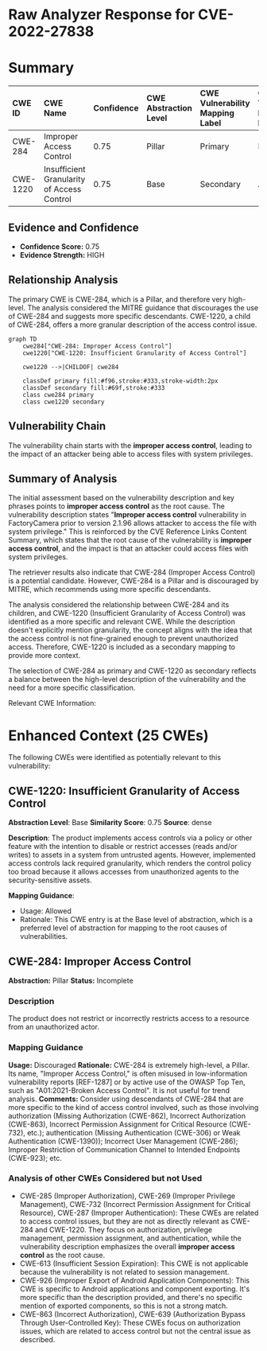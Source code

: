 # Raw Analyzer Response for CVE-2022-27838

# Summary
| CWE ID    | CWE Name                       | Confidence | CWE Abstraction Level | CWE Vulnerability Mapping Label | CWE-Vulnerability Mapping Notes |
| :-------- | :----------------------------- | :--------- | :-------------------- | :------------------------------ | :------------------------------ |
| CWE-284   | Improper Access Control        | 0.75       | Pillar                | Primary                         | Discouraged                    |
| CWE-1220 | Insufficient Granularity of Access Control | 0.75       | Base                | Secondary                       | Allowed                    |

## Evidence and Confidence

*   **Confidence Score:** 0.75
*   **Evidence Strength:** HIGH

## Relationship Analysis
The primary CWE is CWE-284, which is a Pillar, and therefore very high-level. The analysis considered the MITRE guidance that discourages the use of CWE-284 and suggests more specific descendants. CWE-1220, a child of CWE-284, offers a more granular description of the access control issue.

```mermaid
graph TD
    cwe284["CWE-284: Improper Access Control"]
    cwe1220["CWE-1220: Insufficient Granularity of Access Control"]
    
    cwe1220 -->|CHILDOF| cwe284
    
    classDef primary fill:#f96,stroke:#333,stroke-width:2px
    classDef secondary fill:#69f,stroke:#333
    class cwe284 primary
    class cwe1220 secondary
```

## Vulnerability Chain
The vulnerability chain starts with the **improper access control**, leading to the impact of an attacker being able to access files with system privileges.

## Summary of Analysis
The initial assessment based on the vulnerability description and key phrases points to **improper access control** as the root cause. The vulnerability description states "**Improper access control** vulnerability in FactoryCamera prior to version 2.1.96 allows attacker to access the file with system privilege." This is reinforced by the CVE Reference Links Content Summary, which states that the root cause of the vulnerability is **improper access control**, and the impact is that an attacker could access files with system privileges.

The retriever results also indicate that CWE-284 (Improper Access Control) is a potential candidate. However, CWE-284 is a Pillar and is discouraged by MITRE, which recommends using more specific descendants.

The analysis considered the relationship between CWE-284 and its children, and CWE-1220 (Insufficient Granularity of Access Control) was identified as a more specific and relevant CWE. While the description doesn't explicitly mention granularity, the concept aligns with the idea that the access control is not fine-grained enough to prevent unauthorized access. Therefore, CWE-1220 is included as a secondary mapping to provide more context.

The selection of CWE-284 as primary and CWE-1220 as secondary reflects a balance between the high-level description of the vulnerability and the need for a more specific classification.

Relevant CWE Information:

# Enhanced Context (25 CWEs)
The following CWEs were identified as potentially relevant to this vulnerability:

## CWE-1220: Insufficient Granularity of Access Control
**Abstraction Level**: Base
**Similarity Score**: 0.75
**Source**: dense

**Description**:
The product implements access controls via a policy or other feature with the intention to disable or restrict accesses (reads and/or writes) to assets in a system from untrusted agents. However, implemented access controls lack required granularity, which renders the control policy too broad because it allows accesses from unauthorized agents to the security-sensitive assets.

**Mapping Guidance**:
- Usage: Allowed
- Rationale: This CWE entry is at the Base level of abstraction, which is a preferred level of abstraction for mapping to the root causes of vulnerabilities.

## CWE-284: Improper Access Control
**Abstraction:** Pillar
**Status:** Incomplete

### Description
The product does not restrict or incorrectly restricts access to a resource from an unauthorized actor.

### Mapping Guidance
**Usage:** Discouraged
**Rationale:** CWE-284 is extremely high-level, a Pillar. Its name, "Improper Access Control," is often misused in low-information vulnerability reports [REF-1287] or by active use of the OWASP Top Ten, such as "A01:2021-Broken Access Control". It is not useful for trend analysis.
**Comments:** Consider using descendants of CWE-284 that are more specific to the kind of access control involved, such as those involving authorization (Missing Authorization (CWE-862), Incorrect Authorization (CWE-863), Incorrect Permission Assignment for Critical Resource (CWE-732), etc.); authentication (Missing Authentication (CWE-306) or Weak Authentication (CWE-1390)); Incorrect User Management (CWE-286); Improper Restriction of Communication Channel to Intended Endpoints (CWE-923); etc.

### Analysis of other CWEs Considered but not Used
*   CWE-285 (Improper Authorization), CWE-269 (Improper Privilege Management), CWE-732 (Incorrect Permission Assignment for Critical Resource), CWE-287 (Improper Authentication): These CWEs are related to access control issues, but they are not as directly relevant as CWE-284 and CWE-1220. They focus on authorization, privilege management, permission assignment, and authentication, while the vulnerability description emphasizes the overall **improper access control** as the root cause.
*   CWE-613 (Insufficient Session Expiration): This CWE is not applicable because the vulnerability is not related to session management.
*   CWE-926 (Improper Export of Android Application Components): This CWE is specific to Android applications and component exporting. It's more specific than the description provided, and there's no specific mention of exported components, so this is not a strong match.
*   CWE-863 (Incorrect Authorization), CWE-639 (Authorization Bypass Through User-Controlled Key): These CWEs focus on authorization issues, which are related to access control but not the central issue as described.